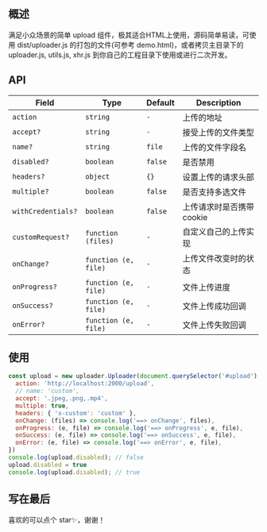 ## 概述
满足小众场景的简单 upload 组件，极其适合HTML上使用，源码简单易读，可使用 dist/uploader.js 的打包的文件(可参考 demo.html)，或者拷贝主目录下的 uploader.js, utils.js, xhr.js 到你自己的工程目录下使用或进行二次开发。

## API
| Field              | Type                                 | Default              | Description                              |
| ------------------ | ------------------------------------ | ---------------------| ---------------------------------------- |
| `action`           | `string`                             | `-`                  | 上传的地址 |
| `accept?`          | `string`                             | `-`                  | 接受上传的文件类型 |
| `name?`            | `string`                             | `file`               | 上传的文件字段名 |
| `disabled?`        | `boolean`                            | `false`              | 是否禁用 |
| `headers?`         | `object`                             | `{}`                 | 设置上传的请求头部 |
| `multiple?`        | `boolean`                            | `false`              | 是否支持多选文件 |
| `withCredentials?` | `boolean`                            | `false`              | 上传请求时是否携带 cookie |
| `customRequest?`   | `function (files)`                   | `-`                  | 自定义自己的上传实现 |
| `onChange?`        | `function (e, file)`                 | `-`                  | 上传文件改变时的状态 |
| `onProgress?`      | `function (e, file)`                 | `-`                  | 文件上传进度 |
| `onSuccess?`       | `function (e, file)`                 | `-`                  | 文件上传成功回调 |
| `onError?`         | `function (e, file)`                 | `-`                  | 文件上传失败回调 |

## 使用
```javascript
const upload = new uploader.Uploader(document.querySelector('#upload'), {
  action: 'http://localhost:2000/upload',
  // name: 'custom',
  accept: '.jpeg,.png,.mp4',
  multiple: true,
  headers: { 'x-custom': 'custom' },
  onChange: (files) => console.log('==> onChange', files),
  onProgress: (e, file) => console.log('==> onProgress', e, file),
  onSuccess: (e, file) => console.log('==> onSuccess', e, file),
  onError: (e, file) => console.log('==> onError', e, file),
})
console.log(upload.disabled); // false
upload.disabled = true
console.log(upload.disabled); // true
```
## 写在最后
喜欢的可以点个 star✨，谢谢！